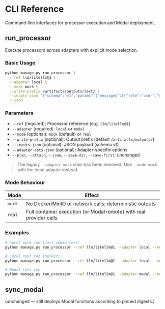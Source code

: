 # CLI Reference

Command-line interfaces for processor execution and Modal deployment.

## run_processor

Execute processors across adapters with explicit mode selection.

### Basic Usage

```bash
python manage.py run_processor \
  --ref llm/litellm@1 \
  --adapter local \
  --mode mock \
  --write-prefix /artifacts/outputs/text/ \
  --inputs-json '{"schema":"v1","params":{"messages":[{"role":"user","content":"Hello"}]}}' \
  --json
```

### Parameters

- `--ref` (required): Processor reference (e.g. `llm/litellm@1`)
- `--adapter` (required): `local` or `modal`
- `--mode` (optional): `mock` (default) or `real`
- `--write-prefix` (optional): Output prefix (default `/artifacts/outputs/`)
- `--inputs-json` (optional): JSON payload (schema v1)
- `--adapter-opts-json` (optional): Adapter-specific options
- `--plan`, `--attach`, `--json`, `--save-dir`, `--save-first`: unchanged

> The legacy `--adapter mock` shim has been removed. Use `--mode mock` with the local adapter instead.

### Mode Behaviour

| Mode | Effect |
|------|--------|
| `mock` | No Docker/MinIO or network calls; deterministic outputs |
| `real` | Full container execution (or Modal remote) with real provider calls |

### Examples

```bash
# Local mock run (fast smoke test)
python manage.py run_processor --ref llm/litellm@1 --adapter local --mode mock --json

# Local real run (Docker)
python manage.py run_processor --ref llm/litellm@1 --adapter local --mode real

# Modal real run
python manage.py run_processor --ref llm/litellm@1 --adapter modal --mode real --json
```

## sync_modal

(unchanged — still deploys Modal functions according to pinned digests.)
